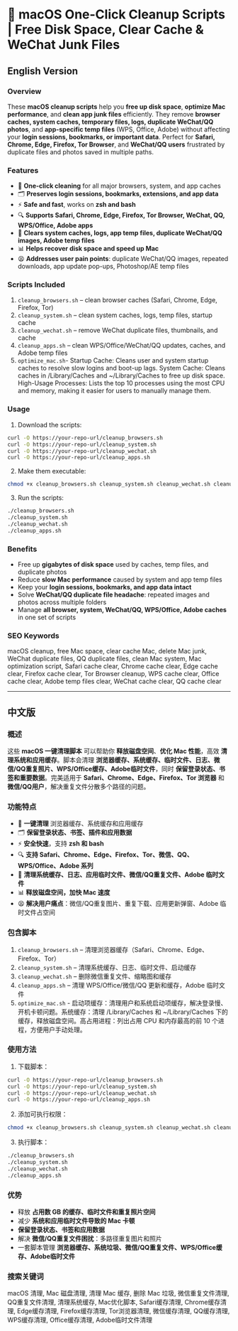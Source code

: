 # 🚀 macOS One-Click Cleanup Scripts | Free Disk Space, Clear Cache & WeChat Junk Files

## English Version

### Overview
These **macOS cleanup scripts** help you **free up disk space**, **optimize Mac performance**, and **clean app junk files** efficiently. They remove **browser caches, system caches, temporary files, logs, duplicate WeChat/QQ photos**, and **app-specific temp files** (WPS, Office, Adobe) without affecting your **login sessions, bookmarks, or important data**. Perfect for **Safari, Chrome, Edge, Firefox, Tor Browser**, and **WeChat/QQ users** frustrated by duplicate files and photos saved in multiple paths.

### Features
- 🧹 **One-click cleaning** for all major browsers, system, and app caches
- 🗂️ **Preserves login sessions, bookmarks, extensions, and app data**
- ⚡ **Safe and fast**, works on **zsh and bash**
- 🔍 **Supports Safari, Chrome, Edge, Firefox, Tor Browser, WeChat, QQ, WPS/Office, Adobe apps**
- 💾 **Clears system caches, logs, app temp files, duplicate WeChat/QQ images, Adobe temp files**
- 📊 **Helps recover disk space and speed up Mac**
- 😫 **Addresses user pain points**: duplicate WeChat/QQ images, repeated downloads, app update pop-ups, Photoshop/AE temp files

### Scripts Included
1. `cleanup_browsers.sh` – clean browser caches (Safari, Chrome, Edge, Firefox, Tor)  
2. `cleanup_system.sh` – clean system caches, logs, temp files, startup cache  
3. `cleanup_wechat.sh` – remove WeChat duplicate files, thumbnails, and cache  
4. `cleanup_apps.sh` – clean WPS/Office/WeChat/QQ  updates, caches, and Adobe temp files
5. `optimize_mac.sh`- Startup Cache: Cleans user and system startup caches to resolve slow logins and boot-up lags. System Cache: Cleans caches in /Library/Caches and ~/Library/Caches to free up disk space. High-Usage Processes: Lists the top 10 processes using the most CPU and memory, making it easier for users to manually manage them.

### Usage
1. Download the scripts:
```bash
curl -O https://your-repo-url/cleanup_browsers.sh
curl -O https://your-repo-url/cleanup_system.sh
curl -O https://your-repo-url/cleanup_wechat.sh
curl -O https://your-repo-url/cleanup_apps.sh
````

2. Make them executable:

```bash
chmod +x cleanup_browsers.sh cleanup_system.sh cleanup_wechat.sh cleanup_apps.sh
```

3. Run the scripts:

```bash
./cleanup_browsers.sh
./cleanup_system.sh
./cleanup_wechat.sh
./cleanup_apps.sh
```

### Benefits

* Free up **gigabytes of disk space** used by caches, temp files, and duplicate photos
* Reduce **slow Mac performance** caused by system and app temp files
* Keep your **login sessions, bookmarks, and app data intact**
* Solve **WeChat/QQ duplicate file headache**: repeated images and photos across multiple folders
* Manage **all browser, system, WeChat/QQ, WPS/Office, Adobe caches** in one set of scripts

### SEO Keywords

macOS cleanup, free Mac space, clear cache Mac, delete Mac junk, WeChat duplicate files, QQ duplicate files, clean Mac system, Mac optimization script, Safari cache clear, Chrome cache clear, Edge cache clear, Firefox cache clear, Tor Browser cleanup, WPS cache clear, Office cache clear, Adobe temp files clear, WeChat cache clear, QQ cache clear

---

## 中文版

### 概述

这些 **macOS 一键清理脚本** 可以帮助你 **释放磁盘空间**、**优化 Mac 性能**，高效 **清理系统和应用缓存**。脚本会清理 **浏览器缓存、系统缓存、临时文件、日志、微信/QQ重复照片、WPS/Office缓存、Adobe临时文件**，同时 **保留登录状态、书签和重要数据**。完美适用于 **Safari、Chrome、Edge、Firefox、Tor 浏览器** 和 **微信/QQ用户**，解决重复文件分散多个路径的问题。

### 功能特点

* 🧹 **一键清理** 浏览器缓存、系统缓存和应用缓存
* 🗂️ **保留登录状态、书签、插件和应用数据**
* ⚡ **安全快速**，支持 **zsh 和 bash**
* 🔍 **支持 Safari、Chrome、Edge、Firefox、Tor、微信、QQ、WPS/Office、Adobe 系列**
* 💾 **清理系统缓存、日志、应用临时文件、微信/QQ重复文件、Adobe 临时文件**
* 📊 **释放磁盘空间，加快 Mac 速度**
* 😫 **解决用户痛点**：微信/QQ重复图片、重复下载、应用更新弹窗、Adobe 临时文件占空间

### 包含脚本

1. `cleanup_browsers.sh` – 清理浏览器缓存（Safari、Chrome、Edge、Firefox、Tor）
2. `cleanup_system.sh` – 清理系统缓存、日志、临时文件、启动缓存
3. `cleanup_wechat.sh` – 删除微信重复文件、缩略图和缓存
4. `cleanup_apps.sh` – 清理 WPS/Office/微信/QQ 更新和缓存，Adobe 临时文件
5. `optimize_mac.sh` - 启动项缓存：清理用户和系统启动项缓存，解决登录慢、开机卡顿问题。系统缓存：清理 /Library/Caches 和 ~/Library/Caches 下的缓存，释放磁盘空间。高占用进程：列出占用 CPU 和内存最高的前 10 个进程，方便用户手动处理。

### 使用方法

1. 下载脚本：

```bash
curl -O https://your-repo-url/cleanup_browsers.sh
curl -O https://your-repo-url/cleanup_system.sh
curl -O https://your-repo-url/cleanup_wechat.sh
curl -O https://your-repo-url/cleanup_apps.sh
```

2. 添加可执行权限：

```bash
chmod +x cleanup_browsers.sh cleanup_system.sh cleanup_wechat.sh cleanup_apps.sh
```

3. 执行脚本：

```bash
./cleanup_browsers.sh
./cleanup_system.sh
./cleanup_wechat.sh
./cleanup_apps.sh
```

### 优势

* 释放 **占用数 GB 的缓存、临时文件和重复照片空间**
* 减少 **系统和应用临时文件导致的 Mac 卡顿**
* **保留登录状态、书签和应用数据**
* 解决 **微信/QQ重复文件困扰**：多路径重复图片和照片
* 一套脚本管理 **浏览器缓存、系统垃圾、微信/QQ重复文件、WPS/Office缓存、Adobe临时文件**

### 搜索关键词

macOS 清理, Mac 磁盘清理, 清理 Mac 缓存, 删除 Mac 垃圾, 微信重复文件清理, QQ重复文件清理, 清理系统缓存, Mac优化脚本, Safari缓存清理, Chrome缓存清理, Edge缓存清理, Firefox缓存清理, Tor浏览器清理, 微信缓存清理, QQ缓存清理, WPS缓存清理, Office缓存清理, Adobe临时文件清理

